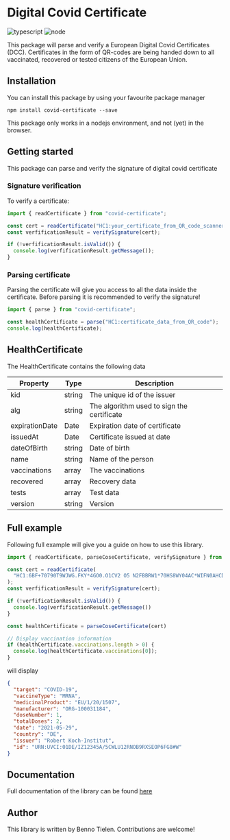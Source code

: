 # Digital Covid Certificate

![typescript](https://img.shields.io/npm/types/typescript)
![node](https://img.shields.io/node/v/covid-certificate)

This package will parse and verify a European Digital Covid Certificates (DCC). Certificates in the form
of QR-codes are being handed down to all vaccinated, recovered or tested citizens of the European Union.

## Installation

You can install this package by using your favourite package manager

`npm install covid-certificate --save`

This package only works in a nodejs environment, and not (yet) in the browser.

## Getting started

This package can parse and verify the signature of digital covid certificate

### Signature verification

To verify a certificate:

```js
import { readCertificate } from "covid-certificate";

const cert = readCertificate("HC1:your_certificate_from_QR_code_scanner");
const verfificationResult = verifySignature(cert);

if (!verfificationResult.isValid()) {
  console.log(verfificationResult.getMessage());
}
```

### Parsing certificate

Parsing the certificate will give you access to all the data inside the
certificate. Before parsing it is recommended to verify the signature!

```js
import { parse } from "covid-certificate";

const healthCertificate = parse("HC1:certificate_data_from_QR_code");
console.log(healthCertificate);
```

## HealthCertificate

The HealthCertificate contains the following data

| Property       | Type   | Description                                |
|----------------|--------|--------------------------------------------|
| kid            | string | The unique id of the issuer                |
| alg            | string | The algorithm used to sign the certificate |
| expirationDate | Date   | Expiration date of certificate             |
| issuedAt       | Date   | Certificate issued at date                 |
| dateOfBirth    | string | Date of birth                              |
| name           | string | Name of the person                         |
| vaccinations   | array  | The vaccinations                           |
| recovered      | array  | Recovery data                              |
| tests          | array  | Test data                                  |
| version        | string | Version                                    |

## Full example

Following full example will give you a guide on how to use this library.

```js
import { readCertificate, parseCoseCertificate, verifySignature } from "covid-certificate";

const cert = readCertificate(
  "HC1:6BF+70790T9WJWG.FKY*4GO0.O1CV2 O5 N2FBBRW1*70HS8WY04AC*WIFN0AHCD8KD97TK0F90KECTHGWJC0FDC:5AIA%G7X+AQB9746HS80:54IBQF60R6$A80X6S1BTYACG6M+9XG8KIAWNA91AY%67092L4WJCT3EHS8XJC +DXJCCWENF6OF63W5NW6WF6%JC QE/IAYJC5LEW34U3ET7DXC9 QE-ED8%E.JCBECB1A-:8$96646AL60A60S6Q$D.UDRYA 96NF6L/5QW6307KQEPD09WEQDD+Q6TW6FA7C466KCN9E%961A6DL6FA7D46JPCT3E5JDLA7$Q6E464W5TG6..DX%DZJC6/DTZ9 QE5$CB$DA/D JC1/D3Z8WED1ECW.CCWE.Y92OAGY8MY9L+9MPCG/D5 C5IA5N9$PC5$CUZCY$5Y$527BHB6*L8ARHDJL.Q7*2T7:SCNFZN70H6*AS6+T$D9UCAD97R8NIBO+/RJVE$9PAGPTBIZEP MO-Q0:R13IURRQ5MV93M9V3X2U:NDZSF"
);
const verfificationResult = verifySignature(cert);

if (!verfificationResult.isValid()) {
  console.log(verfificationResult.getMessage())
}

const healthCertificate = parseCoseCertificate(cert)

// Display vaccination information
if (healthCertificate.vaccinations.length > 0) {
  console.log(healthCertificate.vaccinations[0]);
}

```

will display

```json
{
  "target": "COVID-19",
  "vaccineType": "MRNA",
  "medicinalProduct": "EU/1/20/1507",
  "manufacturer": "ORG-100031184",
  "doseNumber": 1,
  "totalDoses": 2,
  "date": "2021-05-29",
  "country": "DE",
  "issuer": "Robert Koch-Institut",
  "id": "URN:UVCI:01DE/IZ12345A/5CWLU12RNOB9RXSEOP6FG8#W"
}
```

## Documentation

Full documentation of the library can be found [here](https://btielen.github.io/covid-certificate/)

## Author

This library is written by Benno Tielen. Contributions are welcome!
